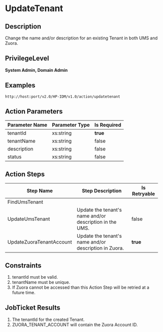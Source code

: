 # UpdateTenant

## Description ##

Change the name and/or description for an existing Tenant in both UMS and Zuora.

## PrivilegeLevel ##

**System Admin, Domain Admin**

## Examples ##

	http://host:port/v2.0/HP-IDM/v1.0/action/updatetenant

## Action Parameters ##

| Parameter Name	| Parameter Type	| Is Required	|
| ---------------	| ------------------	| -------------	|
| tenantId 	| xs:string 	| **true** 	|
| tenantName 	| xs:string 	| false 	|
| description 	| xs:string 	| false 	|
| status 	| xs:string 	| false	|

## Action Steps ##
| Step Name 	| Step Description 	| Is Retryable 	|
| ---------- 	| ----------------- 	| ------------ 	|
| FindUmsTenant 	| 	| 	|
| UpdateUmsTenant 	| Update the tenant's name and/or description in the UMS. 	| false 	|
| UpdateZuoraTenantAccount 	| Update the tenant's name and/or description in Zuora. 	| **true** 	|


## Constraints ##

1. tenantId must be valid.
1. tenantName must be unique.
1. If Zuora cannot be accessed than this Action Step will be retried at a future time.

## JobTicket Results ##

1. The tenantId for the created Tenant.
1. ZUORA_TENANT_ACCOUNT will contain the Zuora Account ID.
